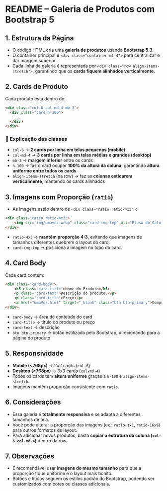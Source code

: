 # README – Galeria de Produtos com Bootstrap 5

## 1. Estrutura da Página

- O código HTML cria uma **galeria de produtos** usando **Bootstrap 5.3**.
- O container principal é `<div class="container mt-4">` para centralizar e dar margem superior.
- Cada linha da galeria é representada por `<div class="row align-items-stretch">`, garantindo que os **cards fiquem alinhados verticalmente**.

## 2. Cards de Produto

Cada produto está dentro de:

```html
<div class="col-6 col-md-4 mb-3">
  <div class="card h-100">
    ...
  </div>
</div>
```

### 🔹 Explicação das classes

- `col-6` → **2 cards por linha em telas pequenas (mobile)**  
- `col-md-4` → **3 cards por linha em telas médias e grandes (desktop)**  
- `mb-3` → **margem inferior** entre os cards  
- `h-100` → faz o card ocupar **100% da altura da coluna**, garantindo **altura uniforme entre todos os cards**  
- `align-items-stretch` (na row) → faz as **colunas esticarem verticalmente**, mantendo os cards alinhados  

## 3. Imagens com Proporção (`ratio`)

- As imagens estão dentro de `<div class="ratio ratio-4x3">`:

```html
<div class="ratio ratio-4x3">
    <img src="img/umavez.webp" class="card-img-top" alt="Blusa do Galo Uma Vez Até Morrer">
</div>
```

- `ratio-4x3` → **mantém proporção 4:3**, evitando que imagens de tamanhos diferentes quebrem o layout do card.
- `card-img-top` → posiciona a imagem no topo do card.

## 4. Card Body

Cada card contém:

```html
<div class="card-body">
    <h5 class="card-title">Nome do Produto</h5>
    <p class="card-text">Descrição do produto.</p>
    <p class="card-title">Preço</p>
    <a href="umaVez.html" target="_blank" class="btn btn-primary">Comprar</a>
</div>
```

- `card-body` → área de conteúdo do card  
- `card-title` → título do produto ou preço  
- `card-text` → descrição  
- `btn btn-primary` → botão estilizado pelo Bootstrap, direcionando para a página do produto  

## 5. Responsividade

- **Mobile (<768px)** → 2x2 cards (`col-6`)  
- **Desktop (≥768px)** → 3x3 cards (`col-md-4`)  
- Todos os cards têm **altura uniforme** graças a `h-100` e `align-items-stretch`.  
- Imagens mantêm proporção consistente com `ratio`.

## 6. Considerações

- Essa galeria é **totalmente responsiva** e se adapta a diferentes tamanhos de tela.  
- Você pode alterar a proporção das imagens (ex.: `ratio-1x1`, `ratio-16x9`) para outros formatos de layout.  
- Para adicionar novos produtos, basta **copiar a estrutura da coluna (`col-6 col-md-4`)** dentro da row.  

## 7. Observações

- É recomendável usar **imagens do mesmo tamanho** para que a proporção fique uniforme e o layout mais bonito.  
- Botões e títulos seguem os estilos padrão do Bootstrap, podendo ser customizados com cores ou classes adicionais.

